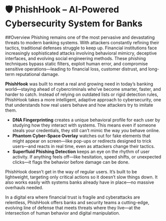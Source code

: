 # 🛡️ PhishHook – AI-Powered Cybersecurity System for Banks

##Overview
Phishing remains one of the most pervasive and devastating threats to modern banking systems. With attackers constantly refining their tactics, traditional defenses struggle to keep up. Financial institutions face increasingly sophisticated attacks involving behavioral mimicry, deceptive interfaces, and evolving social engineering methods. These phishing techniques bypass static filters, exploit human error, and compromise sensitive operations—leading to financial loss, customer distrust, and long-term reputational damage.

**PhishHook** was built to meet a real and growing need in today’s banking world—staying ahead of cybercriminals who’ve become smarter, faster, and harder to catch. Instead of relying on outdated lists or rigid detection rules, PhishHook takes a more intelligent, adaptive approach to cybersecurity, one that understands how real users behave and how attackers try to imitate them.

- **DNA Fingerprinting** creates a unique behavioral profile for each user by studying how they interact with systems. This means even if someone steals your credentials, they still can’t mimic the way *you* behave online.
- **Phantom Cyber-Space Overlay** watches out for fake elements that might appear on screen—like pop-ups or redirects designed to trick users—and reacts in real time, even as attackers change their tactics.
- **Superfluid Phishing Detection** keeps an eye on the rhythm of user activity. If anything feels off—like hesitation, speed shifts, or unexpected clicks—it flags the behavior before damage can be done.

PhishHook doesn’t get in the way of regular users. It’s built to be lightweight, targeting only critical actions so it doesn’t slow things down. It also works easily with systems banks already have in place—no massive overhauls needed.

In a digital era where financial trust is fragile and cyberattacks are relentless, PhishHook offers banks and security teams a cutting-edge, evolving line of defense that meets threats where they live—at the intersection of human behavior and digital manipulation.

